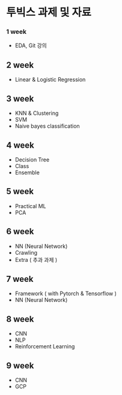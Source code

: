 # 투빅스 과제 및 자료 

### 1 week

- EDA, Git 강의



## 2 week

- Linear & Logistic Regression



## 3 week

- KNN & Clustering
- SVM
- Naive bayes classification



## 4 week

- Decision Tree
- Class
- Ensemble



## 5 week

- Practical ML
- PCA



## 6 week

- NN (Neural Network)
- Crawling
- Extra ( 추과 과제 )



## 7 week

- Framework ( with Pytorch & Tensorflow )
- NN (Neural Network)



## 8 week

- CNN
- NLP
- Reinforcement Learning



## 9 week

- CNN
- GCP